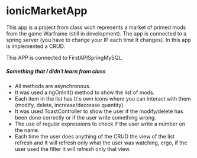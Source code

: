# ionicMarketApp

This app is a project from class wich represents a market of primed mods from the game Warframe (still in development).
The app is connected to a spring server (you have to change your IP each time It changes). 
In this app is implemented a CRUD.

This APP is connected to FirstAPISpringMySQL. 

##### Something that I didn´t learn from class

- All methods are asynchronous.
- It was used a ngOnInit() method to show the list of mods.
- Each item in the list has It´s own icons where you can interact with them (modify, delete, increase/decrease quantity).
- It was used ToastController to show the user if the modify/delete has been done correctly or if the user write something wrong.
- The use of regular expressions to check if the user write a number on the name.
- Each time the user does anything of the CRUD the view of the list refresh and It will refresh only what the user was watching, ergo, 
    if the user used the filter It will refresh only that view.





